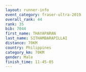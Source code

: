 ```yaml
---
layout: runner-info 
event_category: fraser-ultra-2019 
overall_rank: 44
rank: 35
bib: 7044
first_name: THAYAPARAN
last_name: SITHAMBARAPILLAI
distance: 70KM
country: Philippines
category_km: 70KM
gender: Male
finish_time: 11-45-05
---
```


